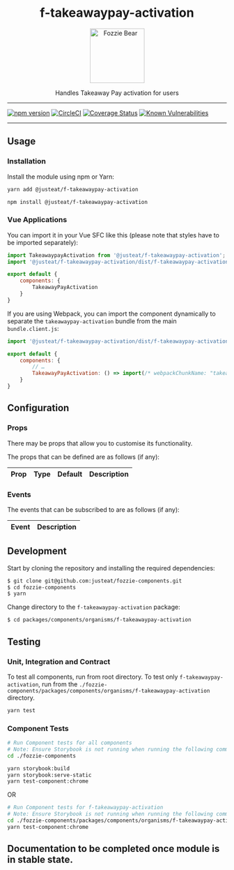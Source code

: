 <div align="center">

# f-takeawaypay-activation

<img width="125" alt="Fozzie Bear" src="../../../../bear.png" />

Handles Takeaway Pay activation for users

</div>

---

[![npm version](https://badge.fury.io/js/%40justeat%2Ff-takeawaypay-activation.svg)](https://badge.fury.io/js/%40justeat%2Ff-takeawaypay-activation)
[![CircleCI](https://circleci.com/gh/justeat/fozzie-components.svg?style=svg)](https://circleci.com/gh/justeat/workflows/fozzie-components)
[![Coverage Status](https://coveralls.io/repos/github/justeat/f-takeawaypay-activation/badge.svg)](https://coveralls.io/github/justeat/f-takeawaypay-activation)
[![Known Vulnerabilities](https://snyk.io/test/github/justeat/f-takeawaypay-activation/badge.svg?targetFile=package.json)](https://snyk.io/test/github/justeat/f-takeawaypay-activation?targetFile=package.json)

---

## Usage

### Installation

Install the module using npm or Yarn:

```sh
yarn add @justeat/f-takeawaypay-activation
```

```sh
npm install @justeat/f-takeawaypay-activation
```



### Vue Applications

You can import it in your Vue SFC like this (please note that styles have to be imported separately):

```js
import TakeawaypayActivation from '@justeat/f-takeawaypay-activation';
import '@justeat/f-takeawaypay-activation/dist/f-takeawaypay-activation.css';

export default {
    components: {
        TakeawayPayActivation
    }
}
```

If you are using Webpack, you can import the component dynamically to separate the `takeawaypay-activation` bundle from the main `bundle.client.js`:

```js
import '@justeat/f-takeawaypay-activation/dist/f-takeawaypay-activation.css';

export default {
    components: {
        // …
        TakeawayPayActivation: () => import(/* webpackChunkName: "takeawaypay-activation" */ '@justeat/f-takeawaypay-activation')
    }
}
```

## Configuration

### Props

There may be props that allow you to customise its functionality.

The props that can be defined are as follows (if any):

| Prop  | Type  | Default | Description |
| ----- | ----- | ------- | ----------- |

### Events

The events that can be subscribed to are as follows (if any):

| Event | Description |
| ----- | ----------- |

## Development

Start by cloning the repository and installing the required dependencies:

```sh
$ git clone git@github.com:justeat/fozzie-components.git
$ cd fozzie-components
$ yarn
```

Change directory to the `f-takeawaypay-activation` package:

```sh
$ cd packages/components/organisms/f-takeawaypay-activation
```

## Testing

### Unit, Integration and Contract

To test all components, run from root directory.
To test only `f-takeawaypay-activation`, run from the `./fozzie-components/packages/components/organisms/f-takeawaypay-activation` directory.

```sh
yarn test
```

### Component Tests

```bash
# Run Component tests for all components
# Note: Ensure Storybook is not running when running the following commands
cd ./fozzie-components

yarn storybook:build
yarn storybook:serve-static
yarn test-component:chrome
```

OR

```bash
# Run Component tests for f-takeawaypay-activation
# Note: Ensure Storybook is not running when running the following commands
cd ./fozzie-components/packages/components/organisms/f-takeawaypay-activation
yarn test-component:chrome
```
## Documentation to be completed once module is in stable state.


